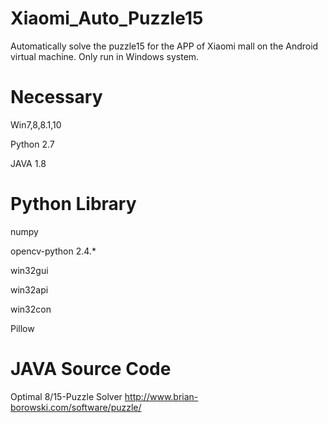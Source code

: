 # Xiaomi_Auto_Puzzle15
Automatically solve the puzzle15 for the APP of Xiaomi mall on the Android virtual machine. Only run in Windows system.

# Necessary
Win7,8,8.1,10

Python 2.7

JAVA 1.8

# Python Library
numpy

opencv-python 2.4.*

win32gui

win32api

win32con

Pillow

# JAVA Source Code
Optimal 8/15-Puzzle Solver http://www.brian-borowski.com/software/puzzle/
